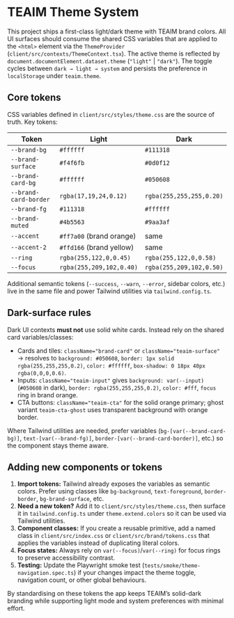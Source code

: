 # TEAIM Theme System

This project ships a first-class light/dark theme with TEAIM brand colors. All UI surfaces
should consume the shared CSS variables that are applied to the `<html>` element via the
`ThemeProvider` (`client/src/contexts/ThemeContext.tsx`). The active theme is reflected by
`document.documentElement.dataset.theme` (`"light"` | `"dark"`). The toggle cycles between
`dark → light → system` and persists the preference in `localStorage` under `teaim.theme`.

## Core tokens

CSS variables defined in `client/src/styles/theme.css` are the source of truth. Key tokens:

| Token | Light | Dark |
| --- | --- | --- |
| `--brand-bg` | `#ffffff` | `#111318` |
| `--brand-surface` | `#f4f6fb` | `#0d0f12` |
| `--brand-card-bg` | `#ffffff` | `#050608` |
| `--brand-card-border` | `rgba(17,19,24,0.12)` | `rgba(255,255,255,0.20)` |
| `--brand-fg` | `#111318` | `#ffffff` |
| `--brand-muted` | `#4b5563` | `#9aa3af` |
| `--accent` | `#ff7a00` (brand orange) | same |
| `--accent-2` | `#ffd166` (brand yellow) | same |
| `--ring` | `rgba(255,122,0,0.45)` | `rgba(255,122,0,0.58)` |
| `--focus` | `rgba(255,209,102,0.40)` | `rgba(255,209,102,0.50)` |

Additional semantic tokens (`--success`, `--warn`, `--error`, sidebar colors, etc.) live in the
same file and power Tailwind utilities via `tailwind.config.ts`.

## Dark-surface rules

Dark UI contexts **must not** use solid white cards. Instead rely on the shared card
variables/classes:

- Cards and tiles: `className="brand-card"` or `className="teaim-surface"` → resolves to
  `background: #050608`, `border: 1px solid rgba(255,255,255,0.2)`, `color: #ffffff`,
  `box-shadow: 0 18px 40px rgba(0,0,0,0.6)`.
- Inputs: `className="teaim-input"` gives `background: var(--input)` (`#050608` in dark),
  `border: rgba(255,255,255,0.2)`, `color: #fff`, `focus` ring in brand orange.
- CTA buttons: `className="teaim-cta"` for the solid orange primary; ghost variant
  `teaim-cta-ghost` uses transparent background with orange border.

Where Tailwind utilities are needed, prefer variables (`bg-[var(--brand-card-bg)]`,
`text-[var(--brand-fg)]`, `border-[var(--brand-card-border)]`, etc.) so the component stays theme
aware.

## Adding new components or tokens

1. **Import tokens:** Tailwind already exposes the variables as semantic colors. Prefer using
   classes like `bg-background`, `text-foreground`, `border-border`, `bg-brand-surface`, etc.
2. **Need a new token?** Add it to `client/src/styles/theme.css`, then surface it in
   `tailwind.config.ts` under `theme.extend.colors` so it can be used via Tailwind utilities.
3. **Component classes:** If you create a reusable primitive, add a named class in
   `client/src/index.css` or `client/src/brand/tokens.css` that applies the variables instead of
   duplicating literal colors.
4. **Focus states:** Always rely on `var(--focus)`/`var(--ring)` for focus rings to preserve
   accessibility contrast.
5. **Testing:** Update the Playwright smoke test (`tests/smoke/theme-navigation.spec.ts`) if your
   changes impact the theme toggle, navigation count, or other global behaviours.

By standardising on these tokens the app keeps TEAIM’s solid-dark branding while supporting light
mode and system preferences with minimal effort.
